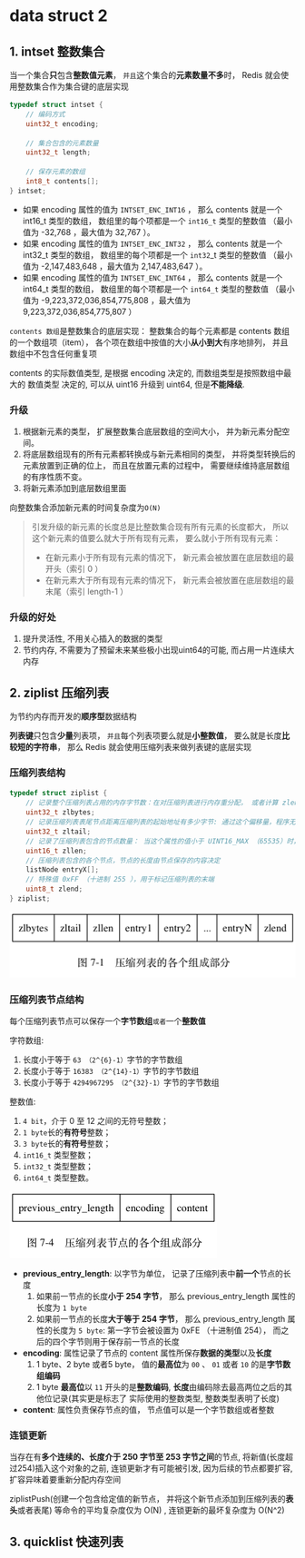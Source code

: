# data struct 2

## 1. intset 整数集合

当一个集合**只**包含**整数值元素**， `并且`这个集合的**元素数量不多**时， Redis 就会使用整数集合作为集合键的底层实现

``` c++
typedef struct intset {
    // 编码方式
    uint32_t encoding;

    // 集合包含的元素数量
    uint32_t length;

    // 保存元素的数组
    int8_t contents[];
} intset;
```

- 如果 encoding 属性的值为 `INTSET_ENC_INT16` ， 那么 contents 就是一个 int16_t 类型的数组， 数组里的每个项都是一个 `int16_t` 类型的整数值 （最小值为 -32,768 ，最大值为 32,767 ）。
- 如果 encoding 属性的值为 `INTSET_ENC_INT32` ， 那么 contents 就是一个 int32_t 类型的数组， 数组里的每个项都是一个 `int32`_t 类型的整数值 （最小值为 -2,147,483,648 ，最大值为 2,147,483,647 ）。
- 如果 encoding 属性的值为 `INTSET_ENC_INT64` ， 那么 contents 就是一个 int64_t 类型的数组， 数组里的每个项都是一个 `int64_t` 类型的整数值 （最小值为 -9,223,372,036,854,775,808 ，最大值为 9,223,372,036,854,775,807 ）

`contents 数组`是整数集合的底层实现： 整数集合的每个元素都是 contents 数组的一个数组项（item）， 各个项在数组中按值的大小**从小到大**有序地排列， 并且数组中不包含任何重复项

contents 的实际数值类型, 是根据 encoding 决定的, 而数组类型是按照数组中最大的 数值类型 决定的, 可以从 uint16 升级到 uint64, 但是**不能降级**.

### 升级

1. 根据新元素的类型， 扩展整数集合底层数组的空间大小， 并为新元素分配空间。
2. 将底层数组现有的所有元素都转换成与新元素相同的类型， 并将类型转换后的元素放置到正确的位上， 而且在放置元素的过程中， 需要继续维持底层数组的有序性质不变。
3. 将新元素添加到底层数组里面

向整数集合添加新元素的时间复杂度为`O(N)` 

> 引发升级的新元素的长度总是比整数集合现有所有元素的长度都大， 所以这个新元素的值要么就大于所有现有元素， 要么就小于所有现有元素：
>
> - 在新元素小于所有现有元素的情况下， 新元素会被放置在底层数组的最开头（索引 0 ）
> - 在新元素大于所有现有元素的情况下， 新元素会被放置在底层数组的最末尾（索引 length-1 ）

### 升级的好处

1. 提升灵活性, 不用关心插入的数据的类型
2. 节约内存, 不需要为了预留未来某些极小出现uint64的可能, 而占用一片连续大内存

## 2. ziplist 压缩列表

为节约内存而开发的**顺序型**数据结构

**列表键**只包含**少量**列表项， `并且`每个列表项要么就是**小整数值**， 要么就是长度**比较短的字符串**， 那么 Redis 就会使用压缩列表来做列表键的底层实现

### 压缩列表结构

``` c++
typedef struct ziplist {
    // 记录整个压缩列表占用的内存字节数：在对压缩列表进行内存重分配， 或者计算 zlend 的位置时使用。
    uint32_t zlbytes;
    // 记录压缩列表表尾节点距离压缩列表的起始地址有多少字节: 通过这个偏移量，程序无须遍历整个压缩列表就可以确定表尾节点的地址。
    uint32_t zltail;
    // 记录了压缩列表包含的节点数量： 当这个属性的值小于 UINT16_MAX （65535）时， 这个属性的值就是压缩列表包含节点的数量； 当这个值等于 UINT16_MAX 时， 节点的真实数量需要遍历整个压缩列表才能计算得出。
    uint16_t zllen;
    // 压缩列表包含的各个节点，节点的长度由节点保存的内容决定
    listNode entryX[];
    // 特殊值 0xFF （十进制 255 ），用于标记压缩列表的末端
    uint8_t zlend;
} ziplist;
```

![压缩列表](./imgs/ziplist_data_struct.png)

### 压缩列表节点结构

每个压缩列表节点可以保存一个**字节数组**`或者`一个**整数值**

字符数组:

1. 长度小于等于 `63 （2^{6}-1）`字节的字节数组
2. 长度小于等于 `16383 （2^{14}-1）`字节的字节数组
3. 长度小于等于 `4294967295 （2^{32}-1）`字节的字节数组

整数值:

1. `4 bit`，介于 0 至 12 之间的无符号整数；
2. `1 byte`长的**有符号**整数；
3. `3 byte`长的**有符号**整数；
4. `int16_t` 类型整数；
5. `int32_t` 类型整数；
6. `int64_t` 类型整数。

![压缩列表节点](./imgs/ziplist_node_data_struct.png)

- **previous_entry_length**: 以字节为单位， 记录了压缩列表中**前一个**节点的长度
  1. 如果前一节点的长度**小于 254 字节**， 那么 previous_entry_length 属性的长度为 `1 byte`
  2. 如果前一节点的长度**大于等于 254 字节**， 那么 previous_entry_length 属性的长度为 `5 byte`: 第一字节会被设置为 0xFE （十进制值 254）， 而之后的四个字节则用于保存前一节点的长度
- **encoding**: 属性记录了节点的 content 属性所保存**数据的类型**以及**长度**
  1. 1 byte、2 byte 或者5 byte， 值的**最高位**为 `00` 、 `01` 或者 `10` 的是**字节数组编码**
  2. 1 byte **最高位**以 `11` 开头的是**整数编码**, **长度**由编码除去最高两位之后的其他位记录(其实更是标志了 实际使用的整数类型, 整数类型表明了长度)
- **content**: 属性负责保存节点的值， 节点值可以是一个字节数组或者整数

### 连锁更新

当存在有**多个连续的、长度介于 250 字节至 253 字节之间**的节点, 将新值(长度超过254)插入这个对象的之前, 连锁更新才有可能被引发, 因为后续的节点都要扩容, 扩容异味着要重新分配内存空间

ziplistPush(创建一个包含给定值的新节点， 并将这个新节点添加到压缩列表的**表头**或者表尾) 等命令的平均复杂度仅为 O(N) , 连锁更新的最坏复杂度为 O(N^2)

## 3. quicklist 快速列表

